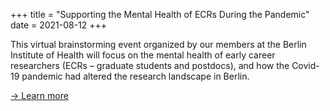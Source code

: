 +++
title = "Supporting the Mental Health of ECRs During the Pandemic"
date = 2021-08-12
+++

This virtual brainstorming event organized by our members at the Berlin Institute of Health will focus on the mental health of early career researchers (ECRs – graduate students and postdocs), and how the Covid-19 pandemic had altered the research landscape in Berlin.

[&rarr; Learn more](https://www.bihealth.org/de/aktuell/supporting-the-mental-health-of-ecrs-during-the-pandemic-lessons-learned-from-a-community-virtual-brainstorming-event)<br> 

